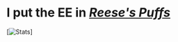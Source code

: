 # I put the EE in [*Reese's Puffs*](https://youtu.be/yvlLgYOcWxE)

[![Stats](https://github-readme-stats.vercel.app/api?username=bykevinyang)]

<!--
**bykevinyang/bykevinyang** is a ✨ _special_ ✨ repository because its `README.md` (this file) appears on your GitHub profile.

Here are some ideas to get you started:

- 🔭 I’m currently working on ...
- 🌱 I’m currently learning ...
- 👯 I’m looking to collaborate on ...
- 🤔 I’m looking for help with ...
- 💬 Ask me about ...
- 📫 How to reach me: ...
- 😄 Pronouns: ...
- ⚡ Fun fact: ...
-->

